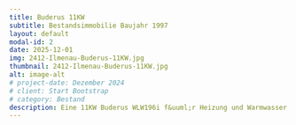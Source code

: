 ```yaml
---
title: Buderus 11KW
subtitle: Bestandsimmobilie Baujahr 1997
layout: default
modal-id: 2
date: 2025-12-01
img: 2412-Ilmenau-Buderus-11KW.jpg
thumbnail: 2412-Ilmenau-Buderus-11KW.jpg
alt: image-alt
# project-date: Dezember 2024
# client: Start Bootstrap
# category: Bestand
description: Eine 11KW Buderus WLW196i f&uuml;r Heizung und Warmwasser als Ersatz f&uuml;r eine Gastherme in einem Zweifamilienhaus. Nur der Energietr&auml;ger wurde ausgetauscht -- die vorhandene Installation (Leitungen und Heizk&ouml;rper) war ausreichend und wurde einfach weiterverwendet.
---
```

